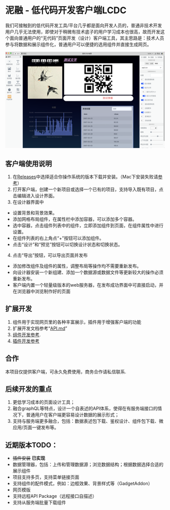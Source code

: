 # 泥融 - 低代码开发客户端LCDC
    
我们可接触到的低代码开发工具/平台几乎都是面向开发人员的，普通非技术开发用户几乎无法使用，即使对于稍微有技术底子的用户学习成本也很高，故而开发这个面向普通用户的“无代码”页面开发（设计）客户端工具，其主思路是：技术人员参与将数据和展示组件化，普通用户可以便捷的选用组件并直接生成网页。  

![软件截图](https://raw.githubusercontent.com/Colormark/nirong/main/UI.png)
## 客户端使用说明
1. 在[Releases](https://github.com/Colormark/nirong/releases)中选择适合你操作系统的版本下载并安装。（Mac下安装失败请[参考](https://www.macw.com/news/2605.html)）
2. 打开客户端，创建一个新项目或选择一个已有的项目，支持导入既有项目，点击编辑进入设计界面。
2. 在设计器界面中
 - 设置背景和背景效果。
 - 添加网格布局组件，在属性栏中添加容器，可以添加多个容器。
 - 选中容器，点击组件列表中的组件，立即添加组件到页面，在组件属性中进行设置。
 - 在组件列表的右上角点“+”按钮可以添加组件。
 - 点击“设计”和“预览”按钮可以切换设计状态和切换状态。
4. 点击“导出”按钮，可以导出页面并发布
 - 添加修改组件及组件的属性，调整布局等操作均不需要重新发布。
 - 向设计器安装一个新组建、添加一个数据源或数据文件等更新较大的操作必须重新发布。
 - 客户端内置一个轻量级版本的web服务器，在发布成功界面中可直接启动，并在浏览器中浏览制作好的页面

## 扩展开发
1. 组件用于实现网页里的各种丰富展示，插件用于增强客户端的功能
2. 扩展开发文档参考“[API.md](https://github.com/Colormark/nirong/blob/main/API.md)”
3. [组件开发参考](https://github.com/Colormark/nirong/tree/main/qrcode-a_demo_of_Nirong_gadget).
4. [插件开发参考](https://github.com/Colormark/nirong/tree/main/a_demo_of_Nirong_plugin)

## 合作
本项目仅提供客户端，可永久免费使用，商务合作请私信联系. 

## 后续开发的重点
1. 更低学习成本的页面设计工具；
2. 融合graphQL等特点，设计一个自表述的API体系，使得在有服务端接口的情况下，普通用户在客户端更容易设计数据的展示形式；
3. 支持与服务端更多融合，包括：数据表述包下载、鉴权设计、组件包下载、微应用/页面一键发布等。

## 近期版本TODO：
 - ~~插件安装~~ **已实现**
 - 数据管理器，包括：上传和管理数据源；浏览数据结构；根据数据选择合适的展示组件
 - 项目支持多页，支持菜单链接页面
 - 支持组件的配件模式，例如：边框效果、背景样式等（GadgetAddon）
 - 网页模版
 - 支持远程API Package（远程接口自描述）
 - 支持从服务端批量下载组件
 

